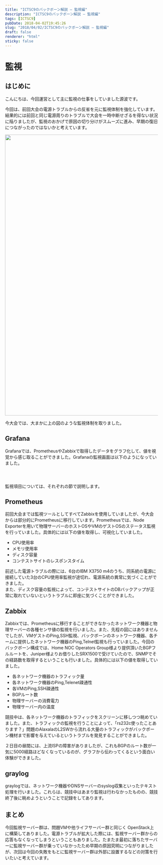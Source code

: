 ```yaml
---
title: "ICTSC9のバックボーン解説 – 監視編"
description: "ICTSC9のバックボーン解説 – 監視編"
tags: [ICTSC9]
pubDate: 2018-04-02T19:45:26
slug: "2018/04/02/ICTSC9のバックボーン解説 – 監視編"
draft: false
renderer: "html"
sticky: false
---
```


<h1>監視</h1>
<h2>はじめに</h2>
<p>こんにちは、今回運営として主に監視の仕事をしていました源波です。</p>
<p>今回は、前回大会の電源トラブルからの反省を元に監視体制を強化しています。結果的には前回と同じ電源周りのトラブルで大会を一時中断せざるを得ない状況に陥りましたが、監視のおかげで原因の切り分けがスムーズに進み、早期の復旧につながったのではないかと考えています。</p>
<p><img decoding="async" loading="lazy" src="/images/wp/2018/03/Gy9CQgo-1.png.webp" alt="" width="2326" height="924" class="alignnone size-full wp-image-1575" /></p>
<p>今大会では、大まかに上の図のような監視体制を取りました。</p>
<h2>Grafana</h2>
<p>Grafanaでは、PrometheusやZabbixで取得したデータをグラフ化して、値を視覚から感じ取ることができました。Grafanaの監視画面は以下のようになっていました。</p>
<p><img decoding="async" src="https://i.imgur.com/vulqPUY.jpg.webp" alt="" /></p>
<p><img decoding="async" src="https://i.imgur.com/8rBcZCL.png.webp" alt="" /></p>
<p><img decoding="async" src="https://i.imgur.com/YRPMyW4.png.webp" alt="" /></p>
<p>監視項目については、それぞれの節で説明します。</p>
<h2>Prometheus</h2>
<p>前回大会までは監視ツールとしてすべてZabbixを使用していましたが、今大会からは部分的にPrometheusに移行しています。Prometheusでは、Node Exporterを用いて物理サーバーのホストOSやVMのゲストOSのステータス監視を行っていました。具体的には以下の値を取得し、可視化していました。</p>
<ul>
<li>CPU使用率</li>
<li>メモリ使用率</li>
<li>ディスク容量</li>
<li>コンテストサイトのレスポンスタイム</li>
</ul>
<p>前述した電源トラブルの際には、6台のIBM X3750 m4のうち、同系統の電源に接続していた3台のCPU使用率監視が途切れ、電源系統の異常に気づくことができました。<br />
また、ディスク容量の監視によって、コンテストサイトのDBバックアップが正常に取れていないというトラブルに即座に気づくことができました。</p>
<h2>Zabbix</h2>
<p>Zabbixでは、Prometheusに移行することができなかったネットワーク機器と物理サーバーの各種センサ値の監視を行いました。また、先程の図にはありませんでしたが、VMゲストのPing,SSH監視、バックボーンのネットワーク機器、各チームに提供したネットワーク機器のPing,Telnet監視も行っていました。今回のバックボーン構成では、Home NOC Operators Group様より提供頂いたBGPフルルートを、Juniper様よりお借りしたSRX1500で受けていたので、SNMPでその経路数を取得するということも行いました。具体的には以下の値を取得していました。</p>
<ul>
<li>各ネットワーク機器のトラフィック量</li>
<li>各ネットワーク機器のPing,Telenet疎通性</li>
<li>各VMのPing,SSH疎通性</li>
<li>BGPルート数</li>
<li>物理サーバーの消費電力</li>
<li>物理サーバー内の温度</li>
</ul>
<p>競技中は、各ネットワーク機器のトラフィックをスクリーンに移しつつ眺めていました。また、トラフィックの監視を行うことによって、「rs232c使ったことあります？」問題のAlaxalaのL2SWから流れる大量のトラフィックがバックボーン機材まで影響を与えているというトラブルを発見することができました。</p>
<p>２日目の昼間には、上流ISPの障害がありましたが、これもBGPのルート数が一気に5000経路ほどなくなっているのが、グラフから伝わってくるという面白い体験ができました。</p>
<h2>graylog</h2>
<p>graylogでは、ネットワーク機器やDNSサーバーのsyslog収集といったテキスト処理を行いました。これらは、競技中はあまり監視は行わなかったものの、競技終了後に眺めようということで記録をしてあります。</p>
<h2>まとめ</h2>
<p>今回監視サーバー群は、問題VMや他ライフサーバー群と同じく OpenStack上に構築してありました。電源トラブルが拡大した際には、監視サーバー群からの応答もなくなってしまうということもありました。たまたま最初に落ちたサーバーに監視サーバー群が乗っていなかったため早期の原因究明につながりましたが、次回は今回の失敗をもとに監視サーバー群は外部に設置するなどの対策を行いたいと考えています。</p>
